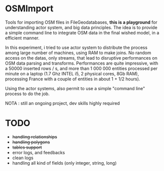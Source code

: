 OSMImport
=========

Tools for importing OSM files in FileGeodatabases, **this is a playground** for understanding actor system, and big data principles. The idea is to provide a simple command line to integrate OSM data in the final wished model, in a efficient manner.

In this experiment, i tried to use actor system to distribute the process among large number of machines, using RAM to make joins. No random access on the datas, only streams, that lead to disruptive performances on OSM data parsing and transforms. Performances are quite impressive, with a 50000 inserted rows / s, and more than 1 000 000 entities processed per minute on a laptop (1.7 Ghz INTEL i5, 2 physical cores, 8Gb RAM), processing France with a couple of entities in about 1 + 1/2 hours).

Using the actor systems, also permit to use a simple "command line" process to do the job.

NOTA : still an ongoing project, dev skills highly required

# TODO

- <strike>handling relationships</strike>
- <strike>handling polygons</strike>
- <strike>tables support</strike>
- error logs, and feedbacks
- clean logs
- handling all kind of fields (only integer, string, long)


